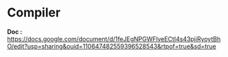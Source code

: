 # Compiler

<b>Doc : </b>
https://docs.google.com/document/d/1feJEgNPGWFlveECtI4s43pjiRyoytBhO/edit?usp=sharing&ouid=110647482559396528543&rtpof=true&sd=true
